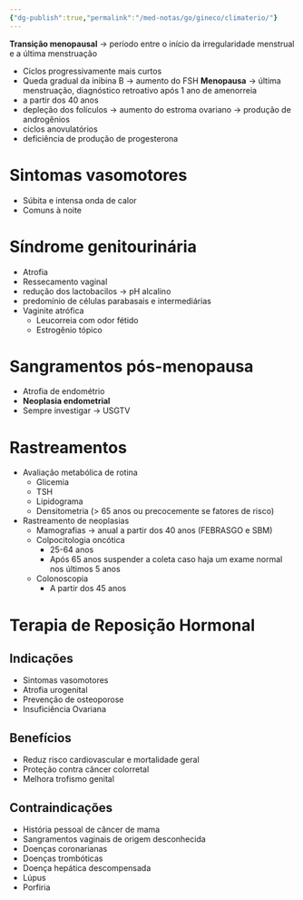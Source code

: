 ```yaml
---
{"dg-publish":true,"permalink":"/med-notas/go/gineco/climaterio/"}
---
```


**Transição menopausal** -> período entre o início da irregularidade menstrual e a última menstruação
- Ciclos progressivamente mais curtos
- Queda gradual da inibina B -> aumento do FSH
**Menopausa** -> última menstruação, diagnóstico retroativo após 1 ano de amenorreia
- a partir dos 40 anos
- depleção dos folículos -> aumento do estroma ovariano -> produção de androgênios
- ciclos anovulatórios
- deficiência de produção de progesterona

# Sintomas vasomotores
- Súbita e intensa onda de calor
- Comuns à noite

# Síndrome genitourinária
- Atrofia 
- Ressecamento vaginal
- redução dos lactobacilos -> pH alcalino
- predomínio de células parabasais e intermediárias
- Vaginite atrófica
	- Leucorreia com odor fétido
	- Estrogênio tópico

# Sangramentos pós-menopausa
- Atrofia de endométrio
- **Neoplasia endometrial**
- Sempre investigar -> USGTV

# Rastreamentos
- Avaliação metabólica de rotina
	- Glicemia
	- TSH
	- Lipidograma
	- Densitometria (> 65 anos ou precocemente se fatores de risco)
- Rastreamento de neoplasias
	- Mamografias -> anual a partir dos 40 anos (FEBRASGO e SBM)
	- Colpocitologia oncótica
		- 25-64 anos
		- Após 65 anos suspender a coleta caso haja um exame normal nos últimos 5 anos
	- Colonoscopia
		- A partir dos 45 anos
# Terapia de Reposição Hormonal
## Indicações
- Sintomas vasomotores
- Atrofia urogenital
- Prevenção de osteoporose
- Insuficiência Ovariana 
## Benefícios
- Reduz risco cardiovascular e mortalidade geral
- Proteção contra câncer colorretal
- Melhora trofismo genital
## Contraindicações
- História pessoal de câncer de mama
- Sangramentos vaginais de origem desconhecida
- Doenças coronarianas
- Doenças trombóticas
- Doença hepática descompensada
- Lúpus
- Porfiria
